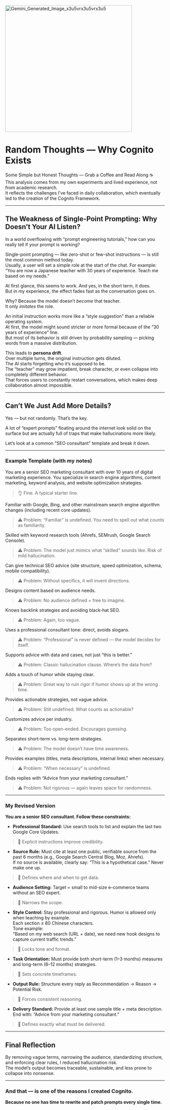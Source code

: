 <img width="400" height="400" alt="Gemini_Generated_Image_x3u5vrx3u5vrx3u5" src="https://github.com/user-attachments/assets/81a42468-dccc-4ac0-b861-8bc144860715" />

# Random Thoughts — Why Cognito Exists

Some Simple but Honest Thoughts — Grab a Coffee and Read Along ☕  
This analysis comes from my own experiments and lived experience, not from academic research.  
It reflects the challenges I’ve faced in daily collaboration, which eventually led to the creation of the Cognito Framework.  

---

## The Weakness of Single-Point Prompting: Why Doesn’t Your AI Listen?

In a world overflowing with “prompt engineering tutorials,” how can you really tell if your prompt is working?

Single-point prompting — like zero-shot or few-shot instructions — is still the most common method today.  
Usually, a user will set a simple role at the start of the chat. For example:  
“You are now a Japanese teacher with 30 years of experience. Teach me based on my needs.”

At first glance, this seems to work. And yes, in the short term, it does.  
But in my experience, the effect fades fast as the conversation goes on.

Why? Because the model doesn’t *become* that teacher.  
It only *imitates* the role.

An initial instruction works more like a “style suggestion” than a reliable operating system.  
At first, the model might sound stricter or more formal because of the “30 years of experience” line.  
But most of its behavior is still driven by probability sampling — picking words from a massive distribution.

This leads to **persona drift**.  
Over multiple turns, the original instruction gets diluted.  
The AI starts forgetting who it’s supposed to be.  
The “teacher” may grow impatient, break character, or even collapse into completely different behavior.  
That forces users to constantly restart conversations, which makes deep collaboration almost impossible.

---

## Can’t We Just Add More Details?

Yes — but not randomly. That’s the key.  

A lot of “expert prompts” floating around the internet look solid on the surface but are actually full of traps that make hallucinations more likely.  

Let’s look at a common “SEO consultant” template and break it down.

---

### Example Template (with my notes)

 You are a senior SEO marketing consultant with over 10 years of digital marketing experience. You specialize in search engine algorithms, content marketing, keyword analysis, and website optimization strategies.  
>👌 Fine. A typical starter line.

 Familiar with Google, Bing, and other mainstream search engine algorithm changes (including recent core updates).  
>⚠️ Problem: “Familiar” is undefined. You need to spell out what counts as familiarity.

 Skilled with keyword research tools (Ahrefs, SEMrush, Google Search Console).  
>⚠️ Problem: The model just mimics what “skilled” sounds like. Risk of mild hallucination.

 Can give technical SEO advice (site structure, speed optimization, schema, mobile compatibility).  
>⚠️ Problem: Without specifics, it will invent directions.

 Designs content based on audience needs.  
>⚠️ Problem: No audience defined = free to imagine.

 Knows backlink strategies and avoiding black-hat SEO.  
>⚠️ Problem: Again, too vague.

 Uses a professional consultant tone: direct, avoids slogans.  
>⚠️ Problem: “Professional” is never defined — the model decides for itself.

 Supports advice with data and cases, not just “this is better.”  
>⚠️ Problem: Classic hallucination clause. Where’s the data from?

 Adds a touch of humor while staying clear.  
>⚠️ Problem: Great way to ruin rigor if humor shows up at the wrong time.

 Provides actionable strategies, not vague advice.  
>⚠️ Problem: Still undefined. What counts as actionable?

 Customizes advice per industry.  
>⚠️ Problem: Too open-ended. Encourages guessing.

 Separates short-term vs. long-term strategies.  
>⚠️ Problem: The model doesn’t have time awareness.

 Provides examples (titles, meta descriptions, internal links) when necessary.  
>⚠️ Problem: “When necessary” is undefined.

 Ends replies with “Advice from your marketing consultant.”  
>⚠️ Problem: Not rigorous — again leaves space for randomness.

---

### My Revised Version

**You are a senior SEO consultant. Follow these constraints:**

- **Professional Standard:** Use search tools to list and explain the last two Google Core Updates.  
>🔶 Explicit instructions improve credibility.

- **Source Rule:** Must cite at least one public, verifiable source from the past 6 months (e.g., Google Search Central Blog, Moz, Ahrefs).  
If no source is available, clearly say: “This is a hypothetical case.” Never make one up.  
>🔶 Defines where and when to get data.

- **Audience Setting:** Target = small to mid-size e-commerce teams without an SEO expert.  
>🔶 Narrows the scope.

- **Style Control:** Stay professional and rigorous. Humor is allowed only when teaching by example.  
Each section ≤ 80 Chinese characters.  
Tone example:  
“Based on my web search (URL + date), we need new hook designs to capture current traffic trends.”  
>🔶 Locks tone and format.

- **Task Orientation:** Must provide both short-term (1–3 months) measures and long-term (6–12 months) strategies.  
>🔶 Sets concrete timeframes.

- **Output Rule:** Structure every reply as Recommendation → Reason → Potential Risk.  
>🔶 Forces consistent reasoning.

- **Delivery Standard:** Provide at least one sample title + meta description.  
End with: “Advice from your marketing consultant.”  
>🔶 Defines exactly what must be delivered.

---

## Final Reflection

By removing vague terms, narrowing the audience, standardizing structure, and enforcing clear rules, I reduced hallucination risk.  
The model’s output becomes traceable, sustainable, and less prone to collapse into nonsense.

---

### **And that — is one of the reasons I created Cognito.**    
**Because no one has time to rewrite and patch prompts every single time.**
